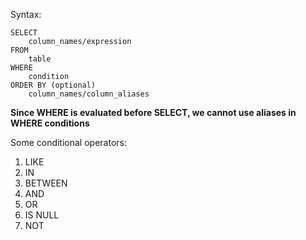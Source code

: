 Syntax:
```
SELECT 
	column_names/expression
FROM
	table
WHERE 
	condition
ORDER BY (optional)
	column_names/column_aliases
```

**Since WHERE is evaluated before SELECT, we cannot use aliases in WHERE conditions**

Some conditional operators:
1. LIKE
2. IN
3. BETWEEN
4. AND
5. OR
6. IS NULL
7. NOT